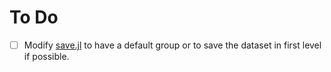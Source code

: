 # To Do

- [ ] Modify [save.jl](DisorderedSystems/src/DataHandling/save.jl) to have a default group or to save the dataset in first level if possible.